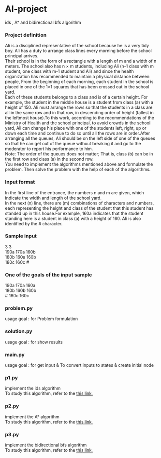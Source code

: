 # AI-project
ids , A* and bidirectional bfs algorithm

<h3>Project definition</h3>
Ali is a disciplined representative of the school because he is a very tidy boy. Ali has a duty to arrange class lines every morning before the school principal arrives.<br/>
Their school is in the form of a rectangle with a length of m and a width of n meters. The school also has n × m students, including Ali (n-1 class with m student, one class with m-1 student and Ali) and since the health organization has recommended to maintain a physical distance between people, From the beginning of each morning, each student in the school is placed in one of the 1×1 squares that has been crossed out in the school yard.<br/>
Each of these students belongs to a class and is of a certain height. For example, the student in the middle house is a student from class (a) with a height of 150. Ali must arrange the rows so that the students in a class are all in the same row and in that row, in descending order of height (tallest in the leftmost house).To this work, according to the recommendations of the Ministry of Health and the school principal, to avoid crowds in the school yard, Ali can change his place with one of the students left, right, up or down each time and continue to do so until all the rows are in order.After arranging all the queues, Ali should be on the left side of one of the queues so that he can get out of the queue without breaking it and go to the moderator to report his performance to him.<br/>
Note: The order of the queues does not matter; That is, class (b) can be in the first row and class (a) in the second row.<br/>
You need to implement the algorithms mentioned above and formulate the problem. Then solve the problem with the help of each of the algorithms.


<h3>Input format</h3>
In the first line of the entrance, the numbers n and m are given, which indicate the width and length of the school yard.<br/>
In the next (n) line, there are (m) combinations of characters and numbers, each representing the height and class of the student that this student has standed up in this house.For example, 160a indicates that the student standing here is a student in class (a) with a height of 160. Ali is also identified by the # character.

<h3>Sample input</h3>
3 3<br/>
190a 170a 160b<br/> 
180b 160a 160b<br/>
180c 160c #

<h3>One of the goals of the input sample</h3>
190a 170a 160a<br/>
180b 160b 160b<br/>
# 180c 160c



<h3>problem.py</h3>
usage goal : for Problem formulation

<h3>solution.py</h3>
usage goal : for show results

<h3>main.py</h3>
usage goal : for get input & To convert inputs to states & create initial node

<h3>p1.py</h3>
implement the ids algorithm<br/>
To study this algorithm, refer to the <a href="https://www.geeksforgeeks.org/iterative-deepening-searchids-iterative-deepening-depth-first-searchiddfs/">this link.</a>

<h3>p2.py</h3>
implement the A* algorithm<br/>
To study this algorithm, refer to the <a href="https://www.geeksforgeeks.org/a-search-algorithm/">this link.</a>

<h3>p3.py</h3>
implement the bidirectional bfs algorithm<br/>
To study this algorithm, refer to the <a href="https://www.geeksforgeeks.org/bidirectional-search/">this link.</a>

